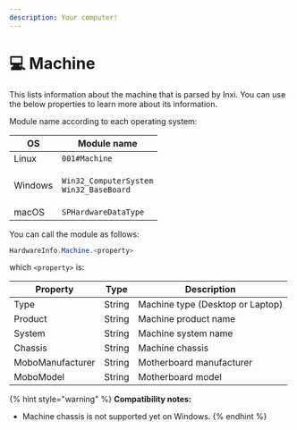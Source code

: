 ```yaml
---
description: Your computer!
---
```


# 💻 Machine

This lists information about the machine that is parsed by Inxi. You can use the below properties to learn more about its information.

Module name according to each operating system:

| OS      | Module name                                                              |
| ------- | ------------------------------------------------------------------------ |
| Linux   | `001#Machine`                                                            |
| Windows | <p><code>Win32_ComputerSystem</code><br><code>Win32_BaseBoard</code></p> |
| macOS   | `SPHardwareDataType`                                                     |

You can call the module as follows:

```csharp
HardwareInfo.Machine.<property>
```

which `<property>` is:

| Property         | Type   | Description                      |
| ---------------- | ------ | -------------------------------- |
| Type             | String | Machine type (Desktop or Laptop) |
| Product          | String | Machine product name             |
| System           | String | Machine system name              |
| Chassis          | String | Machine chassis                  |
| MoboManufacturer | String | Motherboard manufacturer         |
| MoboModel        | String | Motherboard model                |

{% hint style="warning" %}
**Compatibility notes:**

* Machine chassis is not supported yet on Windows.
{% endhint %}
